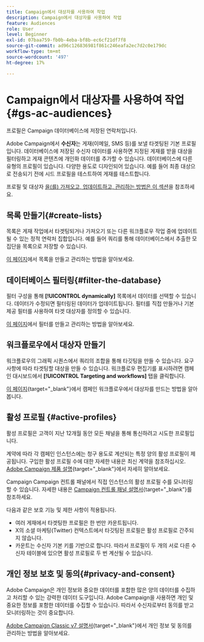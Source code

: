 ```yaml
---
title: Campaign에서 대상자를 사용하여 작업
description: Campaign에서 대상자를 사용하여 작업
feature: Audiences
role: User
level: Beginner
exl-id: 07baa759-fb0b-4eba-bf8b-ec6cf21df7f8
source-git-commit: ad96c126836981f861c246eafa2ec7d2c0e179dc
workflow-type: tm+mt
source-wordcount: '497'
ht-degree: 17%

---
```


# Campaign에서 대상자를 사용하여 작업{#gs-ac-audiences}

프로필은 Campaign 데이터베이스에 저장된 연락처입니다.

Adobe Campaign에서 **수신자**&#x200B;는 게재(이메일, SMS 등)를 보낼 타겟팅된 기본 프로필입니다. 데이터베이스에 저장된 수신자 데이터를 사용하면 지정된 게재를 받을 대상을 필터링하고 게재 콘텐츠에 개인화 데이터를 추가할 수 있습니다. 데이터베이스에 다른 유형의 프로필이 있습니다. 다양한 용도로 디자인되어 있습니다. 예를 들어 최종 대상으로 전송되기 전에 시드 프로필을 테스트하여 게재를 테스트합니다.

프로필 및 대상자 [을(를) 가져오고, 업데이트하고, 관리하는 방법은 이 섹션](../audiences/gs-audiences.md)을 참조하세요.

## 목록 만들기{#create-lists}

목록은 게재 작업에서 타겟팅되거나 가져오기 또는 다른 워크플로우 작업 중에 업데이트될 수 있는 정적 연락처 집합입니다. 예를 들어 쿼리를 통해 데이터베이스에서 추출한 모집단을 목록으로 저장할 수 있습니다.

[이 페이지](../audiences/create-audiences.md)에서 목록을 만들고 관리하는 방법을 알아보세요.

## 데이터베이스 필터링{#filter-the-database}

필터 구성을 통해 **[!UICONTROL dynamically]** 목록에서 데이터를 선택할 수 있습니다. 데이터가 수정되면 필터링된 데이터가 업데이트됩니다. 필터를 직접 만들거나 기본 제공 필터를 사용하여 타겟 대상자를 정의할 수 있습니다.

[이 페이지](../audiences/create-filters.md)에서 필터를 만들고 관리하는 방법을 알아보세요.

## 워크플로우에서 대상자 만들기

워크플로우의 그래픽 시퀀스에서 쿼리의 조합을 통해 타깃팅을 만들 수 있습니다. 요구 사항에 따라 타겟팅할 대상을 만들 수 있습니다. 워크플로우 편집기를 표시하려면 캠페인 대시보드에서 **[!UICONTROL Targeting and workflows]** 탭을 클릭합니다.

[이 페이지](https://experienceleague.adobe.com/docs/campaign/automation/campaign-orchestration/marketing-campaign-target.html?lang=ko){target="_blank"}에서 캠페인 워크플로우에서 대상자를 만드는 방법을 알아봅니다.


## 활성 프로필 {#active-profiles}

활성 프로필은 고객이 지난 12개월 동안 모든 채널을 통해 통신하려고 시도한 프로필입니다.

계약에 따라 각 캠페인 인스턴스에는 청구 용도로 계산되는 특정 양의 활성 프로필이 제공됩니다. 구입한 활성 프로필 수에 대한 자세한 내용은 최신 계약을 참조하십시오. [Adobe Campaign 제품 설명](https://helpx.adobe.com/kr/legal/product-descriptions/adobe-campaign-managed-cloud-services.html){target="_blank"}에서 자세히 알아보세요.

Campaign Campaign 컨트롤 패널에서 직접 인스턴스의 활성 프로필 수를 모니터링할 수 있습니다. 자세한 내용은 [Campaign 컨트롤 패널 설명서](https://experienceleague.adobe.com/docs/control-panel/using/performance-monitoring/active-profiles-monitoring.html?lang=ko){target="_blank"}를 참조하세요.


다음과 같은 보호 기능 및 제한 사항이 적용됩니다.

* 여러 게재에서 타겟팅한 프로필은 한 번만 카운트됩니다.
* X의 소셜 마케팅(Twitter) 컨텍스트에서 타깃팅된 프로필은 활성 프로필로 간주되지 않습니다.
* 카운트는 수신자 기본 키를 기반으로 합니다. 따라서 프로필이 두 개의 서로 다른 수신자 테이블에 있으면 활성 프로필로 두 번 계산될 수 있습니다.

## 개인 정보 보호 및 동의{#privacy-and-consent}

Adobe Campaign은 개인 정보와 중요한 데이터를 포함한 많은 양의 데이터를 수집하고 처리할 수 있는 강력한 데이터 도구입니다. Adobe Campaign을 사용하면 개인 및 중요한 정보를 포함한 데이터를 수집할 수 있습니다. 따라서 수신자로부터 동의를 받고 모니터링하는 것이 중요합니다.

[Adobe Campaign Classic v7 설명서](https://experienceleague.adobe.com/docs/campaign-classic/using/getting-started/privacy/privacy-and-recommendations.html?lang=ko){target="_blank"}에서 개인 정보 및 동의를 관리하는 방법을 알아보세요.

